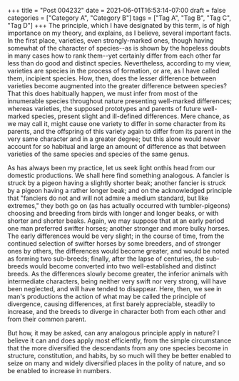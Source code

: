 +++
title = "Post 004232"
date = 2021-06-01T16:53:14-07:00
draft = false
categories = ["Category A", "Category B"]
tags = ["Tag A", "Tag B", "Tag C", "Tag D"]
+++
The principle, which I have designated by this term, is of high importance on my theory, and explains, as I believe, several important facts. In the first place, varieties, even strongly-marked ones, though having somewhat of the character of species--as is shown by the hopeless doubts in many cases how to rank them--yet certainly differ from each other far less than do good and distinct species. Nevertheless, according to my view, varieties are species in the process of formation, or are, as I have called them, incipient species. How, then, does the lesser difference between varieties become augmented into the greater difference between species? That this does habitually happen, we must infer from most of the innumerable species throughout nature presenting well-marked differences; whereas varieties, the supposed prototypes and parents of future well-marked species, present slight and ill-defined differences. Mere chance, as we may call it, might cause one variety to differ in some character from its parents, and the offspring of this variety again to differ from its parent in the very same character and in a greater degree; but this alone would never account for so habitual and large an amount of difference as that between varieties of the same species and species of the same genus.

As has always been my practice, let us seek light onthis head from our domestic productions. We shall here find something analogous. A fancier is struck by a pigeon having a slightly shorter beak; another fancier is struck by a pigeon having a rather longer beak; and on the acknowledged principle that "fanciers do not and will not admire a medium standard, but like extremes," they both go on (as has actually occurred with tumbler-pigeons) choosing and breeding from birds with longer and longer beaks, or with shorter and shorter beaks. Again, we may suppose that at an early period one man preferred swifter horses; another stronger and more bulky horses. The early differences would be very slight; in the course of time, from the continued selection of swifter horses by some breeders, and of stronger ones by others, the differences would become greater, and would be noted as forming two sub-breeds; finally, after the lapse of centuries, the sub-breeds would become converted into two well-established and distinct breeds. As the differences slowly become greater, the inferior animals with intermediate characters, being neither very swift nor very strong, will have been neglected, and will have tended to disappear. Here, then, we see in man's productions the action of what may be called the principle of divergence, causing differences, at first barely appreciable, steadily to increase, and the breeds to diverge in character both from each other and from their common parent.

But how, it may be asked, can any analogous principle apply in nature? I believe it can and does apply most efficiently, from the simple circumstance that the more diversified the descendants from any one species become in structure, constitution, and habits, by so much will they be better enabled to seize on many and widely diversified places in the polity of nature, and so be enabled to increase in numbers.
